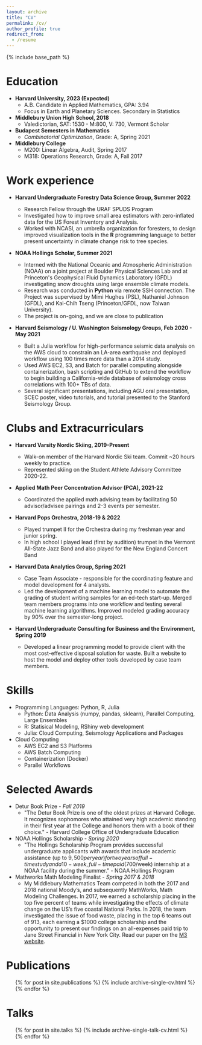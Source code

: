 ```yaml
---
layout: archive
title: "CV"
permalink: /cv/
author_profile: true
redirect_from:
  - /resume
---
```


{% include base_path %}

Education
======
* **Harvard University, 2023 (Expected)**
  * A.B. Candidate in Applied Mathematics, GPA: 3.94
  * Focus in Earth and Planetary Sciences. Secondary in Statistics
* **Middlebury Union High School, 2018**
  * Valedictorian, SAT: 1530 - M:800, V: 730, Vermont Scholar
* **Budapest Semesters in Mathematics**
  * *Combinatorial Optimization*, Grade: A, Spring 2021
* **Middlebury College**
  * M200: Linear Algebra, Audit, Spring 2017
  * M318: Operations Research, Grade: A, Fall 2017


Work experience
======
* **Harvard Undergraduate Forestry Data Science Group, Summer 2022**
  * Research Fellow through the URAF SPUDS Program
  * Investigated how to improve small area estimators with zero-inflated data for the US Forest Inventory and Analysis.
  * Worked with NCASI, an umbrella organization for foresters, to design improved visualization tools in the **R** programming language to better present uncertainty in climate change risk to tree species.


* **NOAA Hollings Scholar, Summer 2021**
  * Interned with the National Oceanic and Atmospheric Administration (NOAA) on a joint project at Boulder Physical Sciences Lab and at Princeton's Geophysical Fluid Dynamics Laboratory (GFDL) investigating snow droughts using large ensemble climate models. 
  * Research was conducted in **Python** via remote SSH connection. The Project was supervised by Mimi Hughes (PSL), Nathaniel Johnson (GFDL), and Kai-Chih Tseng (Princeton/GFDL, now Taiwan University).
  * The project is on-going, and we are close to publication

* **Harvard Seismology / U. Washington Seismology Groups, Feb 2020 - May 2021**
  * Built a Julia workflow for high-performance seismic data analysis on the AWS cloud to constrain an LA-area earthquake and deployed workflow using 100 times more data than a 2014 study. 
  * Used AWS EC2, S3, and Batch for parallel computing alongside containerization, bash scripting and GitHub to extend the workflow to begin building a California-wide database of seismology cross correlations with 100+ TBs of data.
  * Several significant presentations, including AGU oral presentation, SCEC poster, video tutorials, and tutorial presented to the Stanford Seismology Group. 

Clubs and Extracurriculars
=====
* **Harvard Varsity Nordic Skiing, 2019-Present**
  * Walk-on member of the Harvard Nordic Ski team. Commit ~20 hours weekly to practice. 
  * Represented skiing on the Student Athlete Advisory Committee 2020-22.

* **Applied Math Peer Concentration Advisor (PCA), 2021-22**
  * Coordinated the applied math advising team by facilitating 50 advisor/advisee pairings and 2-3 events per semester. 

* **Harvard Pops Orchestra, 2018-19 & 2022**
  * Played trumpet II for the Orchestra during my freshman year and junior spring.
  * In high school I played lead (first by audition) trumpet in the Vermont All-State Jazz Band and also played for the New England Concert Band

* **Harvard Data Analytics Group, Spring 2021**
  * Case Team Associate - responsible for the coordinating feature and model development for 4 analysts. 
  * Led the development of a machine learning model to automate the grading of student writing samples for an ed-tech start-up. Merged team members programs into one workflow and testing several machine learning algorithms. Improved modeled grading accuracy by 90% over the semester-long project.

* **Harvard Undergraduate Consulting for Business and the Environment, Spring 2019**
  * Developed a linear programming model to provide client with the most cost-effective disposal solution for waste. Built a website to host the model and deploy other tools developed by case team members.


Skills
======
* Programming Languages: Python, R, Julia
  * Python: Data Analysis (numpy, pandas, sklearn), Parallel Computing, Large Ensembles
  * R: Statisical Modeling, RShiny web development
  * Julia: Cloud Computing, Seismology Applications and Packages
* Cloud Computing
  * AWS EC2 and S3 Platforms
  * AWS Batch Computing
  * Containerization (Docker)
  * Parallel Workflows


Selected Awards
======
* Detur Book Prize - *Fall 2019*
  * "The Detur Book Prize is one of the oldest prizes at Harvard College. It recognizes sophomores who attained very high academic standing in their first year at the College and honors them with a book of their choice." - Harvard College Office of Undergraduate Education
* NOAA Hollings Scholarship - *Spring 2020*
  * "The Hollings Scholarship Program provides successful undergraduate applicants with awards that include academic assistance (up to $9,500 per year) for two years of full-time study and a 10-week, full-time paid ($700/week) internship at a NOAA facility during the summer." - NOAA Hollings Program
* Mathworks Math Modeling Finalist - *Spring 2017 & 2018*
  * My Middlebury Mathematics Team competed in both the 2017 and 2018 national Moody’s, and subsequently MathWorks, Math Modeling Challenges. In 2017, we earned a scholarship placing in the top five percent of teams while investigating the effects of climate change on the US’s five coastal National Parks. In 2018, the team investigated the issue of food waste, placing in the top 6 teams out of 913, each earning a $1000 college scholarship and the opportunity to present our findings on an all-expenses paid trip to Jane Street Financial in New York City. Read our paper on the [M3 website](https://m3challenge.siam.org/sites/default/files/uploads/Team10278_Middlebury%20Union%20High%20School.pdf).

Publications
======
  <ul>{% for post in site.publications %}
    {% include archive-single-cv.html %}
  {% endfor %}</ul>
  
Talks
======
  <ul>{% for post in site.talks %}
    {% include archive-single-talk-cv.html %}
  {% endfor %}</ul>
  
<!-- Teaching
======
  <ul>{% for post in site.teaching %}
    {% include archive-single-cv.html %}
  {% endfor %}</ul>
   -->

